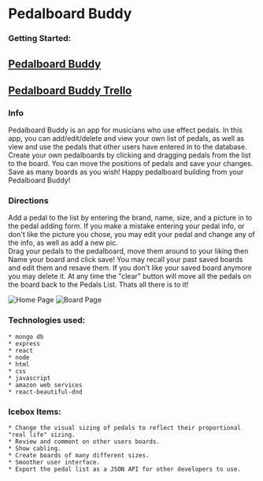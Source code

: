 # Pedalboard Buddy

### Getting Started:
## [Pedalboard Buddy](http://pedalboard-buddy.herokuapp.com/)
## [Pedalboard Buddy Trello](https://trello.com/b/WPwTUBeL/pedalboard-buddy)

### Info
Pedalboard Buddy is an app for musicians who use effect pedals. In this app, you can add/edit/delete and view your own list of pedals, as well as view and use the pedals that other users have entered in to the database.
Create your own pedalboards by clicking and dragging pedals from the list to the board. You can move the positions of pedals and save your changes. Save as many boards as you wish! Happy pedalboard building from your Pedalboard Buddy!

### Directions

Add a pedal to the list by entering the brand, name, size, and a picture in to the pedal adding form. If you make a mistake entering your pedal info, or don't like the picture you chose, you may edit your pedal and change any of the info, as well as add a new pic.  
Drag your pedals to the pedalboard, move them around to your liking then Name your board and click save!
You may recall your past saved boards and edit them and resave them. If you don't like your saved board anymore you may delete it. At any time the "clear" button will move all the pedals on the board back to the Pedals List. Thats all there is to it!

 ![Home Page](https://i.imgur.com/SfMLU6j.png)
 ![Board Page](https://i.imgur.com/5mQKg7w.png)


### Technologies used:
    * mongo db
    * express
    * react
    * node 
    * html
    * css
    * javascript
    * amazon web services 
    * react-beautiful-dnd

### Icebox Items: 
    * Change the visual sizing of pedals to reflect their proportional "real life" sizing. 
    * Review and comment on other users boards.
    * Show cabling.
    * Create boards of many different sizes.
    * Smoother user interface. 
    * Export the pedal list as a JSON API for other developers to use.



